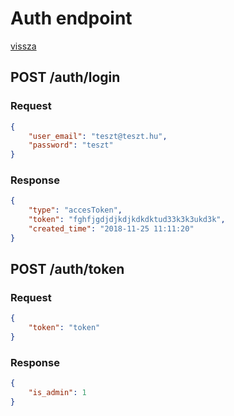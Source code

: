 # Auth endpoint

[vissza](index.md)

## **POST** /auth/login

### Request
```json
{
    "user_email": "teszt@teszt.hu",
    "password": "teszt"
}
```

### Response
```json
{
    "type": "accesToken",
    "token": "fghfjgdjdjkdjkdkdktud33k3k3ukd3k",
    "created_time": "2018-11-25 11:11:20" 
}
```
## **POST** /auth/token

### Request
```json
{
    "token": "token"
}
```

### Response
```json
{
    "is_admin": 1
}
```